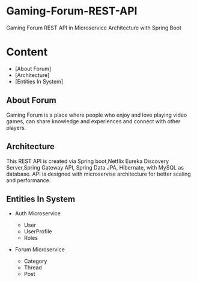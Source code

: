 # Gaming-Forum-REST-API
Gaming Forum REST API in Microservice Architecture with Spring Boot

# Content
- [About Forum]
- [Architecture]
- [Entities In System]


## About Forum

Gaming Forum is a place where people who enjoy and love playing video games, can share knowledge and experiences and connect with other players.

## Architecture
This REST API is created via Spring boot,Netflix Eureka Discovery Server,Spring Gateway API, Spring Data JPA, Hibernate, with MySQL as database.
API is designed with microservise architecture for better scaling and performance.

## Entities In System
- Auth Microservice
  - User
  - UserProfile
  - Roles
 
- Forum Microservice
  - Category
  - Thread
  - Post
  
